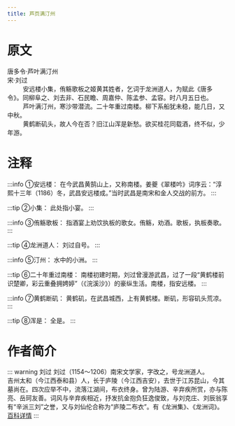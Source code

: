 ```yaml
---
title: 芦页满汀州
---
```


# 原文


<div :class="isDark ?  $style.peotrycontenddivblack : $style.peotrycontentdiv">
    <div :class="$style.biaoti">唐多令·芦叶满汀州</div>
    <div :class="$style.zuozhe">宋·刘过</div>
    <div :class="$style.qianyan">
        &nbsp;&nbsp;&nbsp;&nbsp;&nbsp;&nbsp;&nbsp;&nbsp;
        安远楼小集，侑觞歌板之姬黄其姓者，乞词于龙洲道人，为赋此《唐多令》。同柳阜之、刘去非、石民瞻、周嘉仲、陈孟参、孟容。时八月五日也。
    </div>
    <div :class="$style.content">
        &nbsp;&nbsp;&nbsp;&nbsp;&nbsp;&nbsp;&nbsp;&nbsp;
        芦叶满汀州，寒沙带潜流。二十年重过南楼。柳下系船犹未稳，能几日，又中秋。
    </div>
    <div :class="$style.content">
        &nbsp;&nbsp;&nbsp;&nbsp;&nbsp;&nbsp;&nbsp;&nbsp;
        黄鹤断矶头，故人今在否？旧江山浑是新愁。欲买桂花同载酒，终不似，少年游。
    </div>


</div>

# 注释
:::info ①安远楼：
 在今武昌黄鹄山上，又称南楼。姜夔《翠楼吟》词序云：“淳熙十三年（1186）冬，武昌安远楼成。”当时武昌是南宋和金人交战的前方。
:::

:::tip ②小集：
 此处指小宴。
:::

:::info ③侑觞歌板：
 指酒宴上劝饮执板的歌女。侑觞，劝酒。歌板，执板奏歌。
:::

:::tip ④龙洲道人：
 刘过自号。
:::

:::info ⑤汀州：
 水中的小洲。
:::

:::tip ⑥二十年重过南楼：
 南楼初建时期，刘过曾漫游武昌，过了一段“黄鹤楼前识楚卿，彩云重叠拥娉婷”（《浣溪沙》）的豪纵生活。南楼，指安远楼。
:::

:::info ⑦黄鹤断矶：
 黄鹤矶，在武昌城西，上有黄鹤楼。断矶，形容矶头荒凉。
:::

:::tip ⑧浑是：
 全是。
:::

# 作者简介
::: warning 刘过
刘过（1154～1206）南宋文学家，字改之，号龙洲道人。<br>
吉州太和（今江西泰和县）人，长于庐陵（今江西吉安），去世于江苏昆山，今其墓尚在。四次应举不中，流落江湖间，布衣终身。曾为陆游、辛弃疾所赏，亦与陈亮、岳珂友善。词风与辛弃疾相近，抒发抗金抱负狂逸俊致，与刘克庄、刘辰翁享有“辛派三刘”之誉，又与刘仙伦合称为“庐陵二布衣”。有《龙洲集》、《龙洲词》。[百科详情](https://baike.baidu.com/item/%E5%88%98%E8%BF%87/1241820?fr=kg_hanyu)
:::



<script setup>

    import { useData } from 'vitepress'

    const { isDark  } = useData();
    
</script>


<style module>
    .peotrycontentdiv{
        border:0px solid red;
        border-radius:10px;
        padding-top:5px;
        padding-right:30px;
        padding-left:30px;
        padding-bottom:30px;
        margin-top:20px;
        margin-bottom:30px;
        background:linear-gradient(135deg, #aeffe9, #b1e1ef, #baeaea, #e2fff5, #ededed);
        color:black;
       
    }

    .peotrycontenddivblack{
        border:0px solid red;
        border-radius:10px;
        padding-top:5px;
        padding-right:30px;
        padding-left:30px;
        padding-bottom:30px;
        margin-top:20px;
        margin-bottom:30px;
        background:linear-gradient(135deg, #aeffe9, #b1e1ef, #baeaea, #e2fff5, #ededed);
        color:black;
    }

    .biaoti{
        text-align:center;
        font-weight: bold;
        font-size: 20px;
        padding: 10px;
    }

    .zuozhe{
        text-align:center;
        font-weight: bold;
        font-size: 16px;
        padding: 6px;
    }
   .qianyan{
    padding-bottom:10px;
   }

   .content{
    font-weight:600;
   }

</style>


